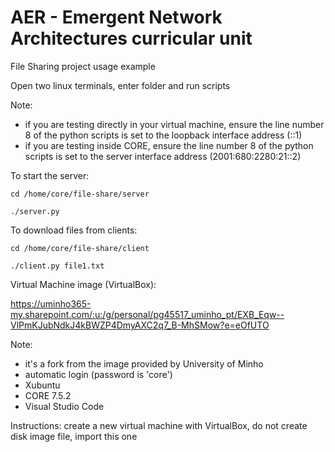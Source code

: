 # AER - Emergent Network Architectures curricular unit

File Sharing project usage example

Open two linux terminals, enter folder and run scripts

Note: 
 * if you are testing directly in your virtual machine, ensure the line number 8 of the python scripts is set to the loopback interface address (::1)
 * if you are testing inside CORE, ensure the line number 8 of the python scripts is set to the server interface address (2001:680:2280:21::2)


To start the server:

```cd /home/core/file-share/server```

```./server.py```

To download files from clients:

```cd /home/core/file-share/client```

```./client.py file1.txt```

Virtual Machine image (VirtualBox):

https://uminho365-my.sharepoint.com/:u:/g/personal/pg45517_uminho_pt/EXB_Eqw--VlPmKJubNdkJ4kBWZP4DmyAXC2q7_B-MhSMow?e=eOfUTO

Note:
 * it's a fork from the image provided by University of Minho
 * automatic login (password is 'core')
 * Xubuntu
 * CORE 7.5.2
 * Visual Studio Code

Instructions: create a new virtual machine with VirtualBox, do not create disk image file, import this one
